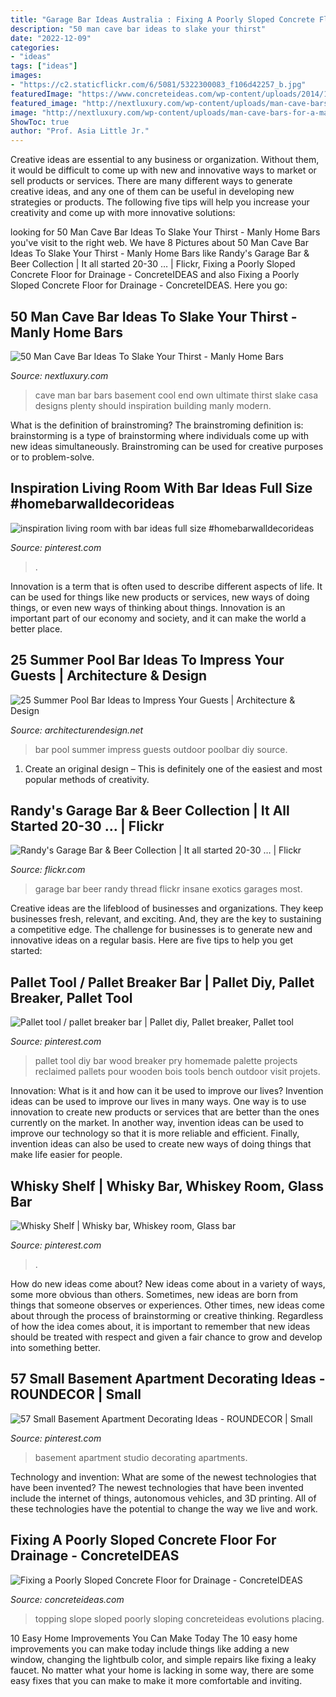 ```yaml
---
title: "Garage Bar Ideas Australia : Fixing A Poorly Sloped Concrete Floor For Drainage"
description: "50 man cave bar ideas to slake your thirst"
date: "2022-12-09"
categories:
- "ideas"
tags: ["ideas"]
images:
- "https://c2.staticflickr.com/6/5081/5322300083_f106d42257_b.jpg"
featuredImage: "https://www.concreteideas.com/wp-content/uploads/2014/10/slope-wet.png"
featured_image: "http://nextluxury.com/wp-content/uploads/man-cave-bars-for-a-mans-home.jpg"
image: "http://nextluxury.com/wp-content/uploads/man-cave-bars-for-a-mans-home.jpg"
ShowToc: true
author: "Prof. Asia Little Jr."
---
```



Creative ideas are essential to any business or organization. Without them, it would be difficult to come up with new and innovative ways to market or sell products or services. There are many different ways to generate creative ideas, and any one of them can be useful in developing new strategies or products. The following five tips will help you increase your creativity and come up with more innovative solutions: 

	

		
looking for 50 Man Cave Bar Ideas To Slake Your Thirst - Manly Home Bars you've visit to the right web. We have 8 Pictures about 50 Man Cave Bar Ideas To Slake Your Thirst - Manly Home Bars like Randy&#039;s Garage Bar &amp; Beer Collection | It all started 20-30 … | Flickr, Fixing a Poorly Sloped Concrete Floor for Drainage - ConcreteIDEAS and also Fixing a Poorly Sloped Concrete Floor for Drainage - ConcreteIDEAS. Here you go:
		
    
## 50 Man Cave Bar Ideas To Slake Your Thirst - Manly Home Bars

<img loading=lazy src="http://nextluxury.com/wp-content/uploads/man-cave-bars-for-a-mans-home.jpg" onerror="this.onerror=null;this.src='https://tse2.mm.bing.net/th?id=OIP.X5qtlRPq7CjijYBsDswmdwAAAA&amp;pid=15.1';" alt="50 Man Cave Bar Ideas To Slake Your Thirst - Manly Home Bars">

_Source: nextluxury.com_

>cave man bar bars basement cool end own ultimate thirst slake casa designs plenty should inspiration building manly modern. 

	

What is the definition of brainstroming?
The brainstroming definition is:
brainstorming is a type of brainstorming where individuals come up with new ideas simultaneously. Brainstroming can be used for creative purposes or to problem-solve.

    
## Inspiration Living Room With Bar Ideas Full Size #homebarwalldecorideas

<img loading=lazy src="https://i.pinimg.com/736x/81/d3/0f/81d30ff016758b28cd0a24b7412d3cd7.jpg" onerror="this.onerror=null;this.src='https://tse3.mm.bing.net/th?id=OIP.bCju5RkMvPaYkjlVFw0q-QHaLD&amp;pid=15.1';" alt="inspiration living room with bar ideas full size #homebarwalldecorideas">

_Source: pinterest.com_

>. 

	

Innovation is a term that is often used to describe different aspects of life. It can be used for things like new products or services, new ways of doing things, or even new ways of thinking about things. Innovation is an important part of our economy and society, and it can make the world a better place.

    
## 25 Summer Pool Bar Ideas To Impress Your Guests | Architecture &amp; Design

<img loading=lazy src="http://cdn.architecturendesign.net/wp-content/uploads/2014/09/Summer-Pool-Bar-Ideas-20.jpg" onerror="this.onerror=null;this.src='https://tse4.mm.bing.net/th?id=OIP.jjMy9LrKCkNcpf5baVylMAHaFJ&amp;pid=15.1';" alt="25 Summer Pool Bar Ideas to Impress Your Guests | Architecture &amp; Design">

_Source: architecturendesign.net_

>bar pool summer impress guests outdoor poolbar diy source. 

	

1. Create an original design – This is definitely one of the easiest and most popular methods of creativity.

    
## Randy&#039;s Garage Bar &amp; Beer Collection | It All Started 20-30 … | Flickr

<img loading=lazy src="https://c2.staticflickr.com/6/5081/5322300083_f106d42257_b.jpg" onerror="this.onerror=null;this.src='https://tse3.mm.bing.net/th?id=OIP.1EQpmjDfm8EkpZsOKoMpOwHaE8&amp;pid=15.1';" alt="Randy&#039;s Garage Bar &amp; Beer Collection | It all started 20-30 … | Flickr">

_Source: flickr.com_

>garage bar beer randy thread flickr insane exotics garages most. 

	

Creative ideas are the lifeblood of businesses and organizations. They keep businesses fresh, relevant, and exciting. And, they are the key to sustaining a competitive edge. The challenge for businesses is to generate new and innovative ideas on a regular basis. Here are five tips to help you get started:

    
## Pallet Tool / Pallet Breaker Bar | Pallet Diy, Pallet Breaker, Pallet Tool

<img loading=lazy src="https://i.pinimg.com/736x/9e/ac/8d/9eac8dbae34a23f27dfe24663eca4dfb--pallet-tool-pallet-ideas.jpg" onerror="this.onerror=null;this.src='https://tse4.mm.bing.net/th?id=OIP.RKIXdr4UgT6hkBnp3PS0pgHaJ3&amp;pid=15.1';" alt="Pallet tool / pallet breaker bar | Pallet diy, Pallet breaker, Pallet tool">

_Source: pinterest.com_

>pallet tool diy bar wood breaker pry homemade palette projects reclaimed pallets pour wooden bois tools bench outdoor visit projets. 

	

Innovation: What is it and how can it be used to improve our lives?
Invention ideas can be used to improve our lives in many ways. One way is to use innovation to create new products or services that are better than the ones currently on the market. In another way, invention ideas can be used to improve our technology so that it is more reliable and efficient. Finally, invention ideas can also be used to create new ways of doing things that make life easier for people.

    
## Whisky Shelf | Whisky Bar, Whiskey Room, Glass Bar

<img loading=lazy src="https://i.pinimg.com/736x/5a/86/ae/5a86ae52215404aa22679453e3a30e40.jpg" onerror="this.onerror=null;this.src='https://tse3.mm.bing.net/th?id=OIP.j6e92rRoYCfzsd4WMaLDVAHaJ3&amp;pid=15.1';" alt="Whisky Shelf | Whisky bar, Whiskey room, Glass bar">

_Source: pinterest.com_

>. 

	

How do new ideas come about?
New ideas come about in a variety of ways, some more obvious than others. Sometimes, new ideas are born from things that someone observes or experiences. Other times, new ideas come about through the process of brainstorming or creative thinking. Regardless of how the idea comes about, it is important to remember that new ideas should be treated with respect and given a fair chance to grow and develop into something better.

    
## 57 Small Basement Apartment Decorating Ideas - ROUNDECOR | Small

<img loading=lazy src="https://i.pinimg.com/736x/52/a2/76/52a27641a64c50df073167dfb404842d.jpg" onerror="this.onerror=null;this.src='https://tse3.mm.bing.net/th?id=OIP.agk-WBac3SosPS1_Bf6GyQHaJ3&amp;pid=15.1';" alt="57 Small Basement Apartment Decorating Ideas - ROUNDECOR | Small">

_Source: pinterest.com_

>basement apartment studio decorating apartments. 

	

Technology and invention: What are some of the newest technologies that have been invented?
The newest technologies that have been invented include the internet of things, autonomous vehicles, and 3D printing. All of these technologies have the potential to change the way we live and work.

    
## Fixing A Poorly Sloped Concrete Floor For Drainage - ConcreteIDEAS

<img loading=lazy src="https://www.concreteideas.com/wp-content/uploads/2014/10/slope-wet.png" onerror="this.onerror=null;this.src='https://tse1.mm.bing.net/th?id=OIP.3E2cdM-wmpFcpq4vAbdK2gHaFj&amp;pid=15.1';" alt="Fixing a Poorly Sloped Concrete Floor for Drainage - ConcreteIDEAS">

_Source: concreteideas.com_

>topping slope sloped poorly sloping concreteideas evolutions placing. 

	

10 Easy Home Improvements You Can Make Today
The 10 easy home improvements you can make today include things like adding a new window, changing the lightbulb color, and simple repairs like fixing a leaky faucet. No matter what your home is lacking in some way, there are some easy fixes that you can make to make it more comfortable and inviting.

